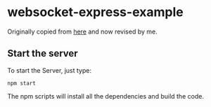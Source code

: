 # websocket-express-example

Originally copied from [here](https://medium.com/factory-mind/websocket-node-js-express-step-by-step-using-typescript-725114ad5fe4) and now revised by me.

## Start the server

To start the Server, just type:

```
npm start
```

The npm scripts will install all the dependencies and build the code.
